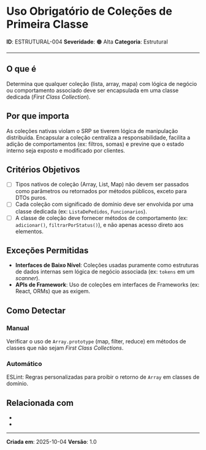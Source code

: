 # Uso Obrigatório de Coleções de Primeira Classe

**ID**: ESTRUTURAL-004
**Severidade**: 🟠 Alta
**Categoria**: Estrutural

---

## O que é

Determina que qualquer coleção (lista, array, mapa) com lógica de negócio ou comportamento associado deve ser encapsulada em uma classe dedicada (*First Class Collection*).

## Por que importa

As coleções nativas violam o SRP se tiverem lógica de manipulação distribuída. Encapsular a coleção centraliza a responsabilidade, facilita a adição de comportamentos (ex: filtros, somas) e previne que o estado interno seja exposto e modificado por clientes.

## Critérios Objetivos

- [ ] Tipos nativos de coleção (Array, List, Map) não devem ser passados como parâmetros ou retornados por métodos públicos, exceto para DTOs puros.
- [ ] Cada coleção com significado de domínio deve ser envolvida por uma classe dedicada (ex: `ListaDePedidos`, `Funcionarios`).
- [ ] A classe de coleção deve fornecer métodos de comportamento (ex: `adicionar()`, `filtrarPorStatus()`), e não apenas acesso direto aos elementos.

## Exceções Permitidas

- **Interfaces de Baixo Nível**: Coleções usadas puramente como estruturas de dados internas sem lógica de negócio associada (ex: `tokens` em um *scanner*).
- **APIs de Framework**: Uso de coleções em interfaces de Frameworks (ex: React, ORMs) que as exigem.

## Como Detectar

### Manual
Verificar o uso de `Array.prototype` (map, filter, reduce) em métodos de classes que não sejam *First Class Collections*.

### Automático
ESLint: Regras personalizadas para proibir o retorno de `Array` em classes de domínio.

## Relacionada com

- [ESTRUTURAL-007]: reforça
- [COMPORTAMENTAL-008]: reforça

---

**Criada em**: 2025-10-04
**Versão**: 1.0
